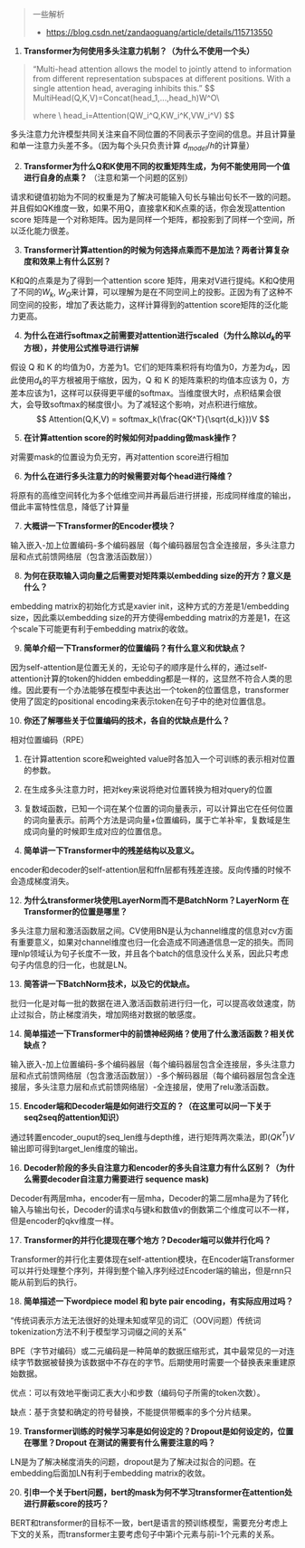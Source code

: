 > 一些解析
> - https://blog.csdn.net/zandaoguang/article/details/115713550

1. **Transformer为何使用多头注意力机制？（为什么不使用一个头）**

> “Multi-head attention allows the model to jointly attend to information from different representation subspaces at different positions. With a single attention head, averaging inhibits this.” 
> $$
> MultiHead(Q,K,V)=Concat(head_1,...,head_h)W^O\\
> 
> where \ head_i=Attention(QW_i^Q,KW_i^K,VW_i^V)
> $$

多头注意力允许模型共同关注来自不同位置的不同表示子空间的信息。并且计算量和单一注意力头差不多。（因为每个头只负责计算 $d_{model}/h$​ 的计算量）



2. **Transformer为什么Q和K使用不同的权重矩阵生成，为何不能使用同一个值进行自身的点乘？** （注意和第一个问题的区别）

请求和键值初始为不同的权重是为了解决可能输入句长与输出句长不一致的问题。并且假如QK维度一致，如果不用Q，直接拿K和K点乘的话，你会发现attention score 矩阵是一个对称矩阵。因为是同样一个矩阵，都投影到了同样一个空间，所以泛化能力很差。



3. **Transformer计算attention的时候为何选择点乘而不是加法？两者计算复杂度和效果上有什么区别？**

K和Q的点乘是为了得到一个attention score 矩阵，用来对V进行提纯。K和Q使用了不同的$W_k$,  $W_Q$来计算，可以理解为是在不同空间上的投影。正因为有了这种不同空间的投影，增加了表达能力，这样计算得到的attention score矩阵的泛化能力更高。



4. **为什么在进行softmax之前需要对attention进行scaled（为什么除以$d_k$的平方根），并使用公式推导进行讲解**

假设 Q 和 K 的均值为0，方差为1。它们的矩阵乘积将有均值为0，方差为$d_k$，因此使用$d_k$的平方根被用于缩放，因为，Q 和 K  的矩阵乘积的均值本应该为 0，方差本应该为1，这样可以获得更平缓的softmax。当维度很大时，点积结果会很大，会导致softmax的梯度很小。为了减轻这个影响，对点积进行缩放。
$$
Attention(Q,K,V) = softmax_k(\frac{QK^T}{\sqrt{d_k}})V
$$


5. **在计算attention score的时候如何对padding做mask操作？**

对需要mask的位置设为负无穷，再对attention score进行相加



6. **为什么在进行多头注意力的时候需要对每个head进行降维？**

将原有的高维空间转化为多个低维空间并再最后进行拼接，形成同样维度的输出，借此丰富特性信息，降低了计算量



7. **大概讲一下Transformer的Encoder模块？**

输入嵌入-加上位置编码-多个编码器层（每个编码器层包含全连接层，多头注意力层和点式前馈网络层（包含激活函数层））



8. **为何在获取输入词向量之后需要对矩阵乘以embedding size的开方？意义是什么？**

embedding matrix的初始化方式是xavier init，这种方式的方差是1/embedding size，因此乘以embedding size的开方使得embedding matrix的方差是1，在这个scale下可能更有利于embedding matrix的收敛。



9. **简单介绍一下Transformer的位置编码？有什么意义和优缺点？**

因为self-attention是位置无关的，无论句子的顺序是什么样的，通过self-attention计算的token的hidden  embedding都是一样的，这显然不符合人类的思维。因此要有一个办法能够在模型中表达出一个token的位置信息，transformer使用了固定的positional encoding来表示token在句子中的绝对位置信息。



10. **你还了解哪些关于位置编码的技术，各自的优缺点是什么？**

相对位置编码（RPE）

1. 在计算attention score和weighted value时各加入一个可训练的表示相对位置的参数。
2. 在生成多头注意力时，把对key来说将绝对位置转换为相对query的位置
3. 复数域函数，已知一个词在某个位置的词向量表示，可以计算出它在任何位置的词向量表示。前两个方法是词向量+位置编码，属于亡羊补牢，复数域是生成词向量的时候即生成对应的位置信息。



11. **简单讲一下Transformer中的残差结构以及意义。**

encoder和decoder的self-attention层和ffn层都有残差连接。反向传播的时候不会造成梯度消失。



12. **为什么transformer块使用LayerNorm而不是BatchNorm？LayerNorm 在Transformer的位置是哪里？**

多头注意力层和激活函数层之间。CV使用BN是认为channel维度的信息对cv方面有重要意义，如果对channel维度也归一化会造成不同通道信息一定的损失。而同理nlp领域认为句子长度不一致，并且各个batch的信息没什么关系，因此只考虑句子内信息的归一化，也就是LN。



13. **简答讲一下BatchNorm技术，以及它的优缺点。**

批归一化是对每一批的数据在进入激活函数前进行归一化，可以提高收敛速度，防止过拟合，防止梯度消失，增加网络对数据的敏感度。



14. **简单描述一下Transformer中的前馈神经网络？使用了什么激活函数？相关优缺点？**

输入嵌入-加上位置编码-多个编码器层（每个编码器层包含全连接层，多头注意力层和点式前馈网络层（包含激活函数层））-多个解码器层（每个编码器层包含全连接层，多头注意力层和点式前馈网络层）-全连接层，使用了relu激活函数。



15. **Encoder端和Decoder端是如何进行交互的？（在这里可以问一下关于seq2seq的attention知识）**

通过转置encoder_ouput的seq_len维与depth维，进行矩阵两次乘法，即$(QK^T)V$​输出即可得到target_len维度的输出。



16. **Decoder阶段的多头自注意力和encoder的多头自注意力有什么区别？（为什么需要decoder自注意力需要进行 sequence mask)**

Decoder有两层mha，encoder有一层mha，Decoder的第二层mha是为了转化输入与输出句长，Decoder的请求q与键k和数值v的倒数第二个维度可以不一样，但是encoder的qkv维度一样。



17. **Transformer的并行化提现在哪个地方？Decoder端可以做并行化吗？**

Transformer的并行化主要体现在self-attention模块，在Encoder端Transformer可以并行处理整个序列，并得到整个输入序列经过Encoder端的输出，但是rnn只能从前到后的执行。



18. **简单描述一下wordpiece model 和 byte pair encoding，有实际应用过吗？**

“传统词表示方法无法很好的处理未知或罕见的词汇（OOV问题）传统词tokenization方法不利于模型学习词缀之间的关系”

BPE（字节对编码）或二元编码是一种简单的数据压缩形式，其中最常见的一对连续字节数据被替换为该数据中不存在的字节。后期使用时需要一个替换表来重建原始数据。

优点：可以有效地平衡词汇表大小和步数（编码句子所需的token次数）。

缺点：基于贪婪和确定的符号替换，不能提供带概率的多个分片结果。



19. **Transformer训练的时候学习率是如何设定的？Dropout是如何设定的，位置在哪里？Dropout 在测试的需要有什么需要注意的吗？**

LN是为了解决梯度消失的问题，dropout是为了解决过拟合的问题。在embedding后面加LN有利于embedding matrix的收敛。



20. **引申一个关于bert问题，bert的mask为何不学习transformer在attention处进行屏蔽score的技巧？**

BERT和transformer的目标不一致，bert是语言的预训练模型，需要充分考虑上下文的关系，而transformer主要考虑句子中第i个元素与前i-1个元素的关系。

